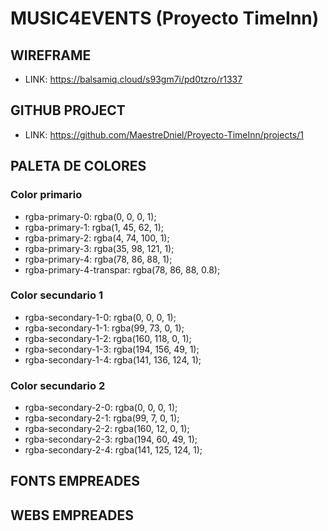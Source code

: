  
 
 # MUSIC4EVENTS (Proyecto TimeInn)

## WIREFRAME
- LINK: https://balsamiq.cloud/s93gm7i/pd0tzro/r1337


## GITHUB PROJECT
- LINK: https://github.com/MaestreDniel/Proyecto-TimeInn/projects/1

## PALETA DE COLORES

### Color primario

  - rgba-primary-0: rgba(0, 0, 0, 1);
  - rgba-primary-1: rgba(1, 45, 62, 1);
  - rgba-primary-2: rgba(4, 74, 100, 1);
  - rgba-primary-3: rgba(35, 98, 121, 1);
  - rgba-primary-4: rgba(78, 86, 88, 1);
  - rgba-primary-4-transpar: rgba(78, 86, 88, 0.8);

### Color secundario 1 

  - rgba-secondary-1-0: rgba(0, 0, 0, 1);
  - rgba-secondary-1-1: rgba(99, 73, 0, 1);
  - rgba-secondary-1-2: rgba(160, 118, 0, 1);
  - rgba-secondary-1-3: rgba(194, 156, 49, 1);
  - rgba-secondary-1-4: rgba(141, 136, 124, 1);

 ### Color secundario 2 

  - rgba-secondary-2-0: rgba(0, 0, 0, 1);
  - rgba-secondary-2-1: rgba(99, 7, 0, 1);
  - rgba-secondary-2-2: rgba(160, 12, 0, 1);
  - rgba-secondary-2-3: rgba(194, 60, 49, 1);
  - rgba-secondary-2-4: rgba(141, 125, 124, 1);



## FONTS EMPREADES


## WEBS EMPREADES
